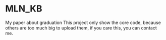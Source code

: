 # MLN_KB
My paper about graduation
This project only show the core code, because others are too much big to upload them, if you care this, you can contact me.  
